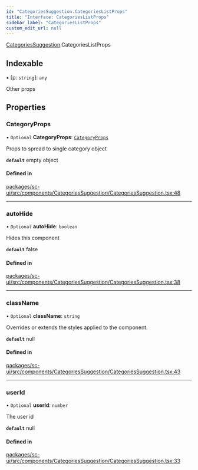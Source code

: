 ```yaml
---
id: "CategoriesSuggestion.CategoriesListProps"
title: "Interface: CategoriesListProps"
sidebar_label: "CategoriesListProps"
custom_edit_url: null
---
```


[CategoriesSuggestion](../modules/CategoriesSuggestion).CategoriesListProps

## Indexable

▪ [p: `string`]: `any`

Other props

## Properties

### CategoryProps

• `Optional` **CategoryProps**: [`CategoryProps`](Category.CategoryProps)

Props to spread to single category object

**`default`** empty object

#### Defined in

[packages/sc-ui/src/components/CategoriesSuggestion/CategoriesSuggestion.tsx:48](https://github.com/selfcommunity/community-ui/blob/9148e4e/packages/sc-ui/src/components/CategoriesSuggestion/CategoriesSuggestion.tsx#L48)

___

### autoHide

• `Optional` **autoHide**: `boolean`

Hides this component

**`default`** false

#### Defined in

[packages/sc-ui/src/components/CategoriesSuggestion/CategoriesSuggestion.tsx:38](https://github.com/selfcommunity/community-ui/blob/9148e4e/packages/sc-ui/src/components/CategoriesSuggestion/CategoriesSuggestion.tsx#L38)

___

### className

• `Optional` **className**: `string`

Overrides or extends the styles applied to the component.

**`default`** null

#### Defined in

[packages/sc-ui/src/components/CategoriesSuggestion/CategoriesSuggestion.tsx:43](https://github.com/selfcommunity/community-ui/blob/9148e4e/packages/sc-ui/src/components/CategoriesSuggestion/CategoriesSuggestion.tsx#L43)

___

### userId

• `Optional` **userId**: `number`

The user id

**`default`** null

#### Defined in

[packages/sc-ui/src/components/CategoriesSuggestion/CategoriesSuggestion.tsx:33](https://github.com/selfcommunity/community-ui/blob/9148e4e/packages/sc-ui/src/components/CategoriesSuggestion/CategoriesSuggestion.tsx#L33)
